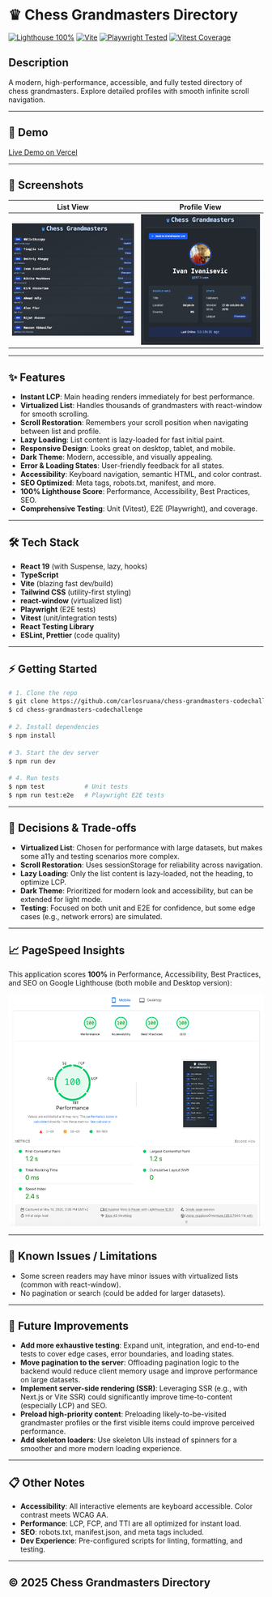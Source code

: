 # ♛ Chess Grandmasters Directory

[![Lighthouse 100%](https://img.shields.io/badge/Lighthouse-100%25-brightgreen?logo=lighthouse)](https://chess-grandmasters-codechallenge.vercel.app/)
[![Vite](https://img.shields.io/badge/Vite-React-blueviolet?logo=vite)](https://vitejs.dev/)
[![Playwright Tested](https://img.shields.io/badge/E2E-Playwright-green?logo=playwright)](https://playwright.dev/)
[![Vitest Coverage](https://img.shields.io/badge/Unit%20Tests-Vitest-blue?logo=vitest)](https://vitest.dev/)

## Description

A modern, high-performance, accessible, and fully tested directory of chess grandmasters. Explore detailed profiles with smooth infinite scroll navigation.

---

## 🚀 Demo

[Live Demo on Vercel](https://chess-grandmasters-codechallenge.vercel.app/)

---

## 📸 Screenshots

| List View                                     | Profile View                                        |
| --------------------------------------------- | --------------------------------------------------- |
| ![List Screenshot](docs/screenshots/list.png) | ![Profile Screenshot](docs/screenshots/profile.png) |

---

## ✨ Features

- **Instant LCP**: Main heading renders immediately for best performance.
- **Virtualized List**: Handles thousands of grandmasters with react-window for smooth scrolling.
- **Scroll Restoration**: Remembers your scroll position when navigating between list and profile.
- **Lazy Loading**: List content is lazy-loaded for fast initial paint.
- **Responsive Design**: Looks great on desktop, tablet, and mobile.
- **Dark Theme**: Modern, accessible, and visually appealing.
- **Error & Loading States**: User-friendly feedback for all states.
- **Accessibility**: Keyboard navigation, semantic HTML, and color contrast.
- **SEO Optimized**: Meta tags, robots.txt, manifest, and more.
- **100% Lighthouse Score**: Performance, Accessibility, Best Practices, SEO.
- **Comprehensive Testing**: Unit (Vitest), E2E (Playwright), and coverage.

---

## 🛠 Tech Stack

- **React 19** (with Suspense, lazy, hooks)
- **TypeScript**
- **Vite** (blazing fast dev/build)
- **Tailwind CSS** (utility-first styling)
- **react-window** (virtualized list)
- **Playwright** (E2E tests)
- **Vitest** (unit/integration tests)
- **React Testing Library**
- **ESLint, Prettier** (code quality)

---

## ⚡ Getting Started

```bash
# 1. Clone the repo
$ git clone https://github.com/carlosruana/chess-grandmasters-codechallenge.git
$ cd chess-grandmasters-codechallenge

# 2. Install dependencies
$ npm install

# 3. Start the dev server
$ npm run dev

# 4. Run tests
$ npm test           # Unit tests
$ npm run test:e2e   # Playwright E2E tests
```

---

## 🧠 Decisions & Trade-offs

- **Virtualized List**: Chosen for performance with large datasets, but makes some a11y and testing scenarios more complex.
- **Scroll Restoration**: Uses sessionStorage for reliability across navigation.
- **Lazy Loading**: Only the list content is lazy-loaded, not the heading, to optimize LCP.
- **Dark Theme**: Prioritized for modern look and accessibility, but can be extended for light mode.
- **Testing**: Focused on both unit and E2E for confidence, but some edge cases (e.g., network errors) are simulated.

---

## 📈 PageSpeed Insights

This application scores **100%** in Performance, Accessibility, Best Practices, and SEO on Google Lighthouse (both mobile and Desktop version):

![Lighthouse 100%](docs/screenshots/lighthouse.png)

---

## 🐞 Known Issues / Limitations

- Some screen readers may have minor issues with virtualized lists (common with react-window).
- No pagination or search (could be added for larger datasets).

---

## 🔮 Future Improvements

- **Add more exhaustive testing**: Expand unit, integration, and end-to-end tests to cover edge cases, error boundaries, and loading states.
- **Move pagination to the server**: Offloading pagination logic to the backend would reduce client memory usage and improve performance on large datasets.
- **Implement server-side rendering (SSR)**: Leveraging SSR (e.g., with Next.js or Vite SSR) could significantly improve time-to-content (especially LCP) and SEO.
- **Preload high-priority content**: Preloading likely-to-be-visited grandmaster profiles or the first visible items could improve perceived performance.
- **Add skeleton loaders**: Use skeleton UIs instead of spinners for a smoother and more modern loading experience.

---

## 📋 Other Notes

- **Accessibility**: All interactive elements are keyboard accessible. Color contrast meets WCAG AA.
- **Performance**: LCP, FCP, and TTI are all optimized for instant load.
- **SEO**: robots.txt, manifest.json, and meta tags included.
- **Dev Experience**: Pre-configured scripts for linting, formatting, and testing.

---

## © 2025 Chess Grandmasters Directory
